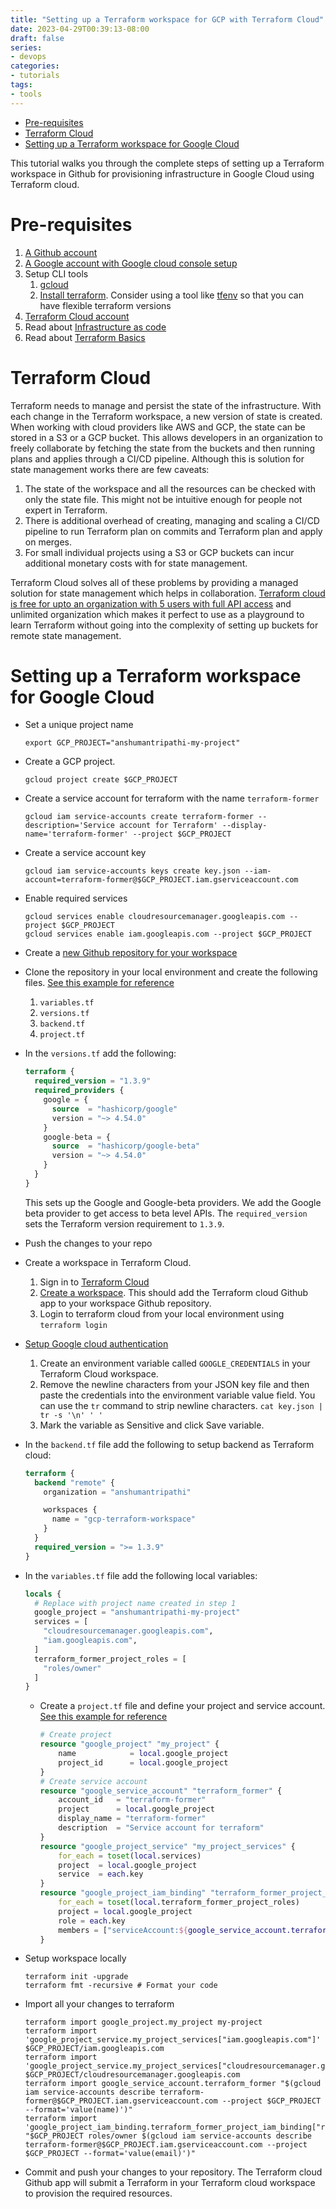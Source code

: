 ```yaml
---
title: "Setting up a Terraform workspace for GCP with Terraform Cloud"
date: 2023-04-29T00:39:13-08:00
draft: false
series:
- devops
categories:
- tutorials
tags:
- tools
---
```


<!-- TOC -->
* [Pre-requisites](#pre-requisites)
* [Terraform Cloud](#terraform-cloud)
* [Setting up a Terraform workspace for Google Cloud](#setting-up-a-terraform-workspace-for-google-cloud)
<!-- TOC -->

This tutorial walks you through the complete steps of setting up a Terraform workspace in Github for provisioning infrastructure in Google Cloud using Terraform cloud.

# Pre-requisites
1. [A Github account](https://github.com)
2. [A Google account with Google cloud console setup](https://console.cloud.google.com/)
3. Setup CLI tools
    1. [gcloud](https://cloud.google.com/sdk/docs/install)
    2. [Install terraform](https://developer.hashicorp.com/terraform/tutorials/aws-get-started/install-cli). Consider using a tool like [tfenv](https://github.com/tfutils/tfenv) so that you can have flexible terraform versions
4. [Terraform Cloud account](https://cloud.hashicorp.com/products/terraform)
5. Read about [Infrastructure as code](/blog/infrastructure-as-code)
6. Read about [Terraform Basics](/blog/terraform-basics)

# Terraform Cloud
Terraform needs to manage and persist the state of the infrastructure. With each change in the Terraform workspace, a new version of state is created. When working with cloud providers like AWS and GCP, the state can be stored in a S3 or a GCP bucket. This allows developers in an organization to freely collaborate by fetching the state from the buckets and then running plans and applies through a CI/CD pipeline. Although this is solution for state management works there are few caveats:
1. The state of the workspace and all the resources can be checked with only the state file. This might not be intuitive enough for people not expert in Terraform.
2. There is additional overhead of creating, managing and scaling a CI/CD pipeline to run Terraform plan on commits and Terraform plan and apply on merges.
3. For small individual projects using a S3 or GCP buckets can incur additional monetary costs with for state management.

Terraform Cloud solves all of these problems by providing a managed solution for state management which helps in collaboration. [Terraform cloud is free for upto an organization with 5 users with full API access](https://www.hashicorp.com/products/terraform/pricing) and unlimited organization which makes it perfect to use as a playground to learn Terraform without going into the complexity of setting up buckets for remote state management.

# Setting up a Terraform workspace for Google Cloud

* Set a unique project name
  ```shell
  export GCP_PROJECT="anshumantripathi-my-project"
  ```

* Create a GCP project.
    ```shell
   gcloud project create $GCP_PROJECT
    ```
* Create a service account for terraform with the name `terraform-former`
    ```shell
    gcloud iam service-accounts create terraform-former --description='Service account for Terraform' --display-name='terraform-former' --project $GCP_PROJECT
    ```
* Create a service account key
  ```shell
  gcloud iam service-accounts keys create key.json --iam-account=terraform-former@$GCP_PROJECT.iam.gserviceaccount.com
  ```
* Enable required services
  ```shell
  gcloud services enable cloudresourcemanager.googleapis.com --project $GCP_PROJECT
  gcloud services enable iam.googleapis.com --project $GCP_PROJECT
  ```
* Create a [new Github repository for your workspace](https://github.com/new)
* Clone the repository in your local environment and create the following files. [See this example for reference](https://github.com/AnshumanTripathi/gcp-terraform-workspace)
    1. `variables.tf`
    2. `versions.tf`
    3. `backend.tf`
    4. `project.tf`
* In the `versions.tf` add the following:
    ```terraform
    terraform {
      required_version = "1.3.9"
      required_providers {
        google = {
          source  = "hashicorp/google"
          version = "~> 4.54.0"
        }
        google-beta = {
          source  = "hashicorp/google-beta"
          version = "~> 4.54.0"
        }
      }
    }
    ```
  This sets up the Google and Google-beta providers. We add the Google beta provider to get access to beta level APIs. The `required_version` sets the Terraform version requirement to `1.3.9`.
* Push the changes to your repo
* Create a workspace in Terraform Cloud.
  1. Sign in to [Terraform Cloud](https://app.terraform.io/session)
  2. [Create a workspace](https://developer.hashicorp.com/terraform/cloud-docs/workspaces/creating#create-a-workspace). This should add the Terraform cloud Github app to your workspace Github repository.
  3. Login to terraform cloud from your local environment using `terraform login`
* [Setup Google cloud authentication](https://registry.terraform.io/providers/hashicorp/google/latest/docs/guides/provider_reference#using-terraform-cloud)
  1. Create an environment variable called `GOOGLE_CREDENTIALS` in your Terraform Cloud workspace. 
  2. Remove the newline characters from your JSON key file and then paste the credentials into the environment variable value field. You can use the `tr` command to strip newline characters. `cat key.json | tr -s '\n' ' '`
  3. Mark the variable as Sensitive and click Save variable.
* In the `backend.tf` file add the following to setup backend as Terraform cloud:
    ```terraform
  terraform {
      backend "remote" {
        organization = "anshumantripathi"
    
        workspaces {
          name = "gcp-terraform-workspace"
        }
      }
      required_version = ">= 1.3.9"
  }
  ```
* In the `variables.tf` file add the following local variables:
    ```terraform
    locals {
      # Replace with project name created in step 1
      google_project = "anshumantripathi-my-project"
      services = [
        "cloudresourcemanager.googleapis.com",
        "iam.googleapis.com",
      ]
      terraform_former_project_roles = [
        "roles/owner"
      ]
    }
    ```
  * Create a `project.tf` file and define your project and service account. [See this example for reference](https://github.com/AnshumanTripathi/gcp-terraform-workspace/blob/06626a5ec0b44c8a109b037d03643d290a13e169/project.tf#L9-L21)
      ```terraform
      # Create project
      resource "google_project" "my_project" {
          name            = local.google_project
          project_id      = local.google_project
      }
      # Create service account
      resource "google_service_account" "terraform_former" {
          account_id   = "terraform-former"
          project      = local.google_project
          display_name = "terraform-former"
          description  = "Service account for terraform"
      }
      resource "google_project_service" "my_project_services" {
          for_each = toset(local.services)
          project  = local.google_project
          service  = each.key
      }
      resource "google_project_iam_binding" "terraform_former_project_iam_binding" {
          for_each = toset(local.terraform_former_project_roles)
          project = local.google_project
          role = each.key
          members = ["serviceAccount:${google_service_account.terraform_former.email}"]
      }
      ```
* Setup workspace locally
  ```shell
  terraform init -upgrade
  terraform fmt -recursive # Format your code
  ```
* Import all your changes to terraform
  ```shell
  terraform import google_project.my_project my-project
  terraform import 'google_project_service.my_project_services["iam.googleapis.com"]' $GCP_PROJECT/iam.googleapis.com
  terraform import 'google_project_service.my_project_services["cloudresourcemanager.googleapis.com"]' $GCP_PROJECT/cloudresourcemanager.googleapis.com
  terraform import google_service_account.terraform_former "$(gcloud iam service-accounts describe terraform-former@$GCP_PROJECT.iam.gserviceaccount.com --project $GCP_PROJECT --format='value(name)')"
  terraform import 'google_project_iam_binding.terraform_former_project_iam_binding["roles/owner"]' "$GCP_PROJECT roles/owner $(gcloud iam service-accounts describe terraform-former@$GCP_PROJECT.iam.gserviceaccount.com --project $GCP_PROJECT --format='value(email)')"
  ```
* Commit and push your changes to your repository. The Terraform cloud Github app will submit a Terraform in your Terraform cloud workspace to provision the required resources.
